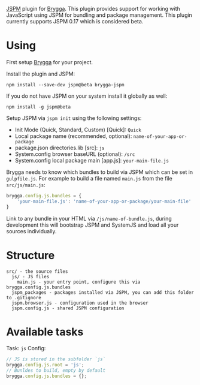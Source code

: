 [JSPM](http://jspm.io/) plugin for [Brygga](https://github.com/LevelFourAB/brygga). This plugin provides support for working with JavaScript using JSPM for bundling and package management. This plugin currently supports JSPM 0.17 which is considered beta.

# Using

First setup [Brygga](https://github.com/LevelFourAB/brygga) for your project.

Install the plugin and JSPM:
```
npm install --save-dev jspm@beta brygga-jspm
```

If you do not have JSPM on your system install it globally as well:
```
npm install -g jspm@beta
```

Setup JSPM via `jspm init` using the following settings:

* Init Mode (Quick, Standard, Custom) [Quick]: `Quick`
* Local package name (recommended, optional): `name-of-your-app-or-package`
* package.json directories.lib [src]: `js`
* System.config browser baseURL (optional): `/src`
* System.config local package main [app.js]: `your-main-file.js`

Brygga needs to know which bundles to build via JSPM which can be set in `gulpfile.js`. For example to build a file named `main.js` from the file `src/js/main.js`:

```js
brygga.config.js.bundles = {
	'your-main-file.js': 'name-of-your-app-or-package/your-main-file'
}
```

Link to any bundle in your HTML via `/js/name-of-bundle.js`, during development this will bootstrap JSPM and SystemJS and load all your sources individually.

# Structure
```
src/ - the source files
  js/ - JS files
    main.js - your entry point, configure this via brygga.config.js.bundles
  jspm_packages - packages installed via JSPM, you can add this folder to .gitignore
  jspm.browser.js - configuration used in the browser
  jspm.config.js - shared JSPM configuration
```

# Available tasks

Task: `js`
Config:
```js
// JS is stored in the subfolder `js`
brygga.config.js.root = 'js';
// Bunldes to build, empty by default
brygga.config.js.bundles = {};
```
